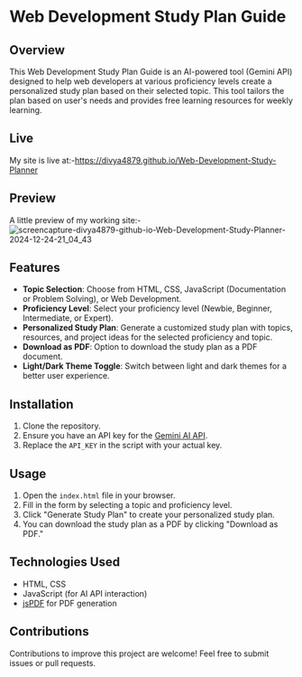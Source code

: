 # Web Development Study Plan Guide

## Overview
This Web Development Study Plan Guide is an AI-powered tool (Gemini API) designed to help web developers at various proficiency levels create a personalized study plan based on their selected topic. This tool tailors the plan based on user's needs and provides free learning resources for weekly learning.

## Live

My site is live at:-https://divya4879.github.io/Web-Development-Study-Planner

## Preview
A little preview of my working site:-
![screencapture-divya4879-github-io-Web-Development-Study-Planner-2024-12-24-21_04_43](https://github.com/user-attachments/assets/9a480c81-9943-4b4c-8cae-72aa67e79cf6)


## Features
- **Topic Selection**: Choose from HTML, CSS, JavaScript (Documentation or Problem Solving), or Web Development.
- **Proficiency Level**: Select your proficiency level (Newbie, Beginner, Intermediate, or Expert).
- **Personalized Study Plan**: Generate a customized study plan with topics, resources, and project ideas for the selected proficiency and topic.
- **Download as PDF**: Option to download the study plan as a PDF document.
- **Light/Dark Theme Toggle**: Switch between light and dark themes for a better user experience.

## Installation
1. Clone the repository.
2. Ensure you have an API key for the [Gemini AI API](https://generativelanguage.googleapis.com/).
3. Replace the `API_KEY` in the script with your actual key.

## Usage
1. Open the `index.html` file in your browser.
2. Fill in the form by selecting a topic and proficiency level.
3. Click "Generate Study Plan" to create your personalized study plan.
4. You can download the study plan as a PDF by clicking "Download as PDF."

## Technologies Used
- HTML, CSS
- JavaScript (for AI API interaction)
- [jsPDF](https://cdnjs.cloudflare.com/ajax/libs/jspdf/2.5.1/jspdf.umd.min.js) for PDF generation

## Contributions

Contributions to improve this project are welcome! Feel free to submit issues or pull requests.
